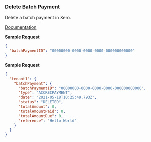 ### Delete Batch Payment

Delete a batch payment in Xero.

[Documentation](https://xeroapi.github.io/xero-node/accounting/index.html#api-Accounting-deleteBatchPayment)

**Sample Request**
```json
{
  "batchPaymentID": "00000000-0000-0000-0000-000000000000"
}
```

**Sample Request**
```json
{
  "tenant1": {
    "batchPayment": {
      "batchPaymentID": "00000000-0000-0000-0000-000000000000",
      "type": "ACCRECPAYMENT",
      "date": "2021-05-18T10:25:49.793Z",
      "status": "DELETED",
      "totalAmount": 0,
      "totalAmountPaid": 0,
      "totalAmountDue": 0,
      "reference": "Hello World"
    }
  }
}
```



